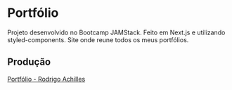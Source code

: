 # Portfólio

Projeto desenvolvido no Bootcamp JAMStack.
Feito em Next.js e utilizando styled-components. Site onde reune todos os meus portfólios.

## Produção

 [Portfólio - Rodrigo Achilles](https://rodrigo-achilles-jamstack-alura.vercel.app/)
